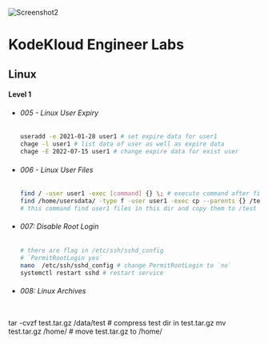 ![Screenshot2](https://github.com/youssefshibl/KodeKloud_Engineer_Labs/assets/63800183/f76ab057-8248-476a-809f-72c976168f8f)


# KodeKloud Engineer Labs

## Linux

#### Level 1

-  ###### 005 - Linux User Expiry

    ```bash
    useradd -e 2021-01-28 user1 # set expire data for user1
    chage -l user1 # list data of user as well as expire data
    chage -E 2022-07-15 user1 # change expire data for exist user 
    ```

- ###### 006 - Linux User Files

  ``````bash
  find / -user user1 -exec [command] {} \; # execute command after find 
  find /home/usersdata/ -type f -user user1 -exec cp --parents {} /test \; 
  # this command find user1 files in this dir and copy them to /test 
  ``````

- ###### 007: Disable Root Login
  ``````bash
  # there are flag in /etc/ssh/sshd_config
  # `PermitRootLogin yes`
  nano  /etc/ssh/sshd_config # change PermitRootLogin to `no`
  systemctl restart sshd # restart service
  ``````
- ###### 008: Linux Archives
  ``````bash
 tar -cvzf test.tar.gz /data/test # compress test dir in test.tar.gz
 mv test.tar.gz /home/  # move test.tar.gz to /home/
  ``````


